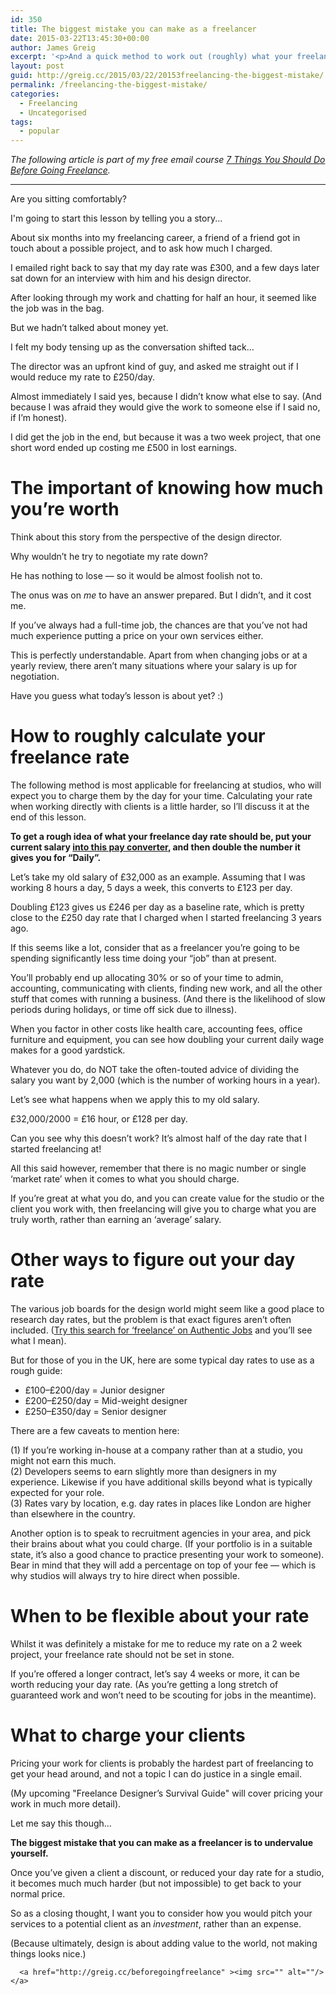 ```yaml
---
id: 350
title: The biggest mistake you can make as a freelancer
date: 2015-03-22T13:45:30+00:00
author: James Greig
excerpt: '<p>And a quick method to work out (roughly) what your freelancing day rate should be.</p>'
layout: post
guid: http://greig.cc/2015/03/22/20153freelancing-the-biggest-mistake/
permalink: /freelancing-the-biggest-mistake/
categories:
  - Freelancing
  - Uncategorised
tags:
  - popular
---
```

<p><em>The following article is part of my free email course <a href="http://greig.cc/beforegoingfreelance">7 Things You Should Do Before Going Freelance</a>.</em></p><hr /><p>Are you sitting comfortably?</p>

<p>I'm going to start this lesson by telling you a story...</p>

<p>About six months into my freelancing career, a friend of a friend got in touch about a possible project, and to ask how much I charged.</p>

<p>I emailed right back to say that my day rate was £300, and a few days later sat down for an interview with him and his design director.</p>

<p>After looking through my work and chatting for half an hour, it seemed like the job was in the bag.</p>

<p>But we hadn’t talked about money yet.</p>

<p>I felt my body tensing up as the conversation shifted tack…</p>

<p>The director was an upfront kind of guy, and asked me straight out if I would reduce my rate to £250/day.</p>

<p>Almost immediately I said yes, because I didn’t know what else to say. (And because I was afraid they would give the work to someone else if I said no, if I’m honest).</p>

<p>I did get the job in the end, but because it was a two week project, that one short word ended up costing me £500 in lost earnings.</p>

<h1 id="theimportantofknowinghowmuchyoureworth">The important of knowing how much you’re worth</h1>

<p>Think about this story from the perspective of the design director.</p>

<p>Why wouldn’t he try to negotiate my rate down?</p>

<p>He has nothing to lose — so it would be almost foolish not to.</p>

<p>The onus was on <em>me</em> to have an answer prepared. But I didn’t, and it cost me.</p>

<p>If you’ve always had a full-time job, the chances are that you’ve not had much experience putting a price on your own services either.</p>

<p>This is perfectly understandable. Apart from when changing jobs or at a yearly review, there aren’t many situations where your salary is up for negotiation.</p>

<p>Have you guess what today’s lesson is about yet? :) </p>

<h1 id="howtoroughlycalculateyourfreelancerate">How to roughly calculate your freelance rate</h1>

<p>The following method is most applicable for freelancing at studios, who will expect you to charge them by the day for your time. Calculating your rate when working directly with clients is a little harder, so I’ll discuss it at the end of this lesson.</p>

<p><strong>To get a rough idea of what your freelance day rate should be, put your current salary <a href="http://wageindicator.co.uk/main/pay/hourly-pay-converter">into this pay converter</a>, and then double the number it gives you for “Daily”.</strong></p>

<p>Let’s take my old salary of £32,000 as an example. Assuming that I was working 8 hours a day, 5 days a week, this converts to £123 per day.</p>

<p>Doubling £123 gives us £246 per day as a baseline rate, which is pretty close to the £250 day rate that I charged when I started freelancing 3 years ago.</p>

<p>If this seems like a lot, consider that as a freelancer you’re going to be spending significantly less time doing your “job” than at present.</p>

<p>You’ll probably end up allocating 30% or so of your time to admin, accounting, communicating with clients, finding new work, and all the other stuff that comes with running a business. (And there is the likelihood of slow periods during holidays, or time off sick due to illness).</p>

<p>When you factor in other costs like health care, accounting fees, office furniture and equipment, you can see how doubling your current daily wage makes for a good yardstick.</p>

<p>Whatever you do, do NOT take the often-touted advice of dividing the salary you want by 2,000 (which is the number of working hours in a year).</p>

<p>Let’s see what happens when we apply this to my old salary.</p>

<p>£32,000/2000 = £16 hour, or £128 per day.</p>

<p>Can you see why this doesn’t work? It’s almost half of the day rate that I started freelancing at!</p>

<p>All this said however, remember that there is no magic number or single ‘market rate’ when it comes to what you should charge.</p>

<p>If you’re great at what you do, and you can create value for the studio or the client you work with, then freelancing will give you to charge what you are truly worth, rather than earning an ‘average’ salary.</p>

<h1 id="otherwaystofigureoutyourdayrate">Other ways to figure out your day rate</h1>

<p>The various job boards for the design world might seem like a good place to research day rates, but the problem is that exact figures aren’t often included. (<a href="http://www.authenticjobs.com/#types=2">Try this search for ‘freelance’ on Authentic Jobs</a> and you’ll see what I mean).</p>

<p>But for those of you in the UK, here are some typical day rates to use as a rough guide:</p>

<ul>
<li>£100–£200/day = Junior designer</li>
<li>£200–£250/day = Mid-weight designer</li>
<li>£250–£350/day = Senior designer</li>
</ul>

<p>There are a few caveats to mention here:</p>

<p>(1) If you’re working in-house at a company rather than at a studio, you might not earn this much. <br>
(2) Developers seems to earn slightly more than designers in my experience. Likewise if you have additional skills beyond what is typically expected for your role. <br>
(3) Rates vary by location, e.g. day rates in places like London are higher than elsewhere in the country.  </p>

<p>Another option is to speak to recruitment agencies in your area, and pick their brains about what you could charge. (If your portfolio is in a suitable state, it’s also a good chance to practice presenting your work to someone). Bear in mind that they will add a percentage on top of your fee — which is why studios will always try to hire direct when possible.</p>

<h1 id="whentobeflexibleaboutyourrate">When to be flexible about your rate</h1>

<p>Whilst it was definitely a mistake for me to reduce my rate on a 2 week project, your freelance rate should not be set in stone.</p>

<p>If you’re offered a longer contract, let’s say 4 weeks or more, it can be worth reducing your day rate. (As you’re getting a long stretch of guaranteed work and won’t need to be scouting for jobs in the meantime).</p>

<h1 id="whattochargeyourclients">What to charge your clients</h1>

<p>Pricing your work for clients is probably the hardest part of freelancing to get your head around, and not a topic I can do justice in a single email.</p>

<p>(My upcoming "Freelance Designer’s Survival Guide" will cover pricing your work in much more detail).</p>

<p>Let me say this though…</p>

<p><strong>The biggest mistake that you can make as a freelancer is to undervalue yourself.</strong></p>

<p>Once you’ve given a client a discount, or reduced your day rate for a studio, it becomes much much harder (but not impossible) to get back to your normal price.</p>

<p>So as a closing thought, I want you to consider how you would pitch your services to a potential client as an <em>investment</em>, rather than an expense.</p>

<p>(Because ultimately, design is about adding value to the world, not making things looks nice.)</p>
  
      <a href="http://greig.cc/beforegoingfreelance" ><img src="" alt=""/></a>